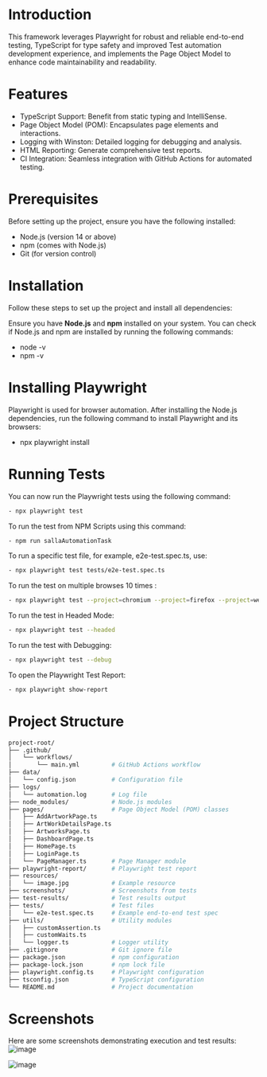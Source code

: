 # Introduction

This framework leverages Playwright for robust and reliable end-to-end testing, TypeScript for type safety and improved Test automation development experience, and implements the Page Object Model to enhance code maintainability and readability.

# Features

- TypeScript Support: Benefit from static typing and IntelliSense.
- Page Object Model (POM): Encapsulates page elements and interactions.
- Logging with Winston: Detailed logging for debugging and analysis.
- HTML Reporting: Generate comprehensive test reports.
- CI Integration: Seamless integration with GitHub Actions for automated testing.


# Prerequisites
Before setting up the project, ensure you have the following installed:

- Node.js (version 14 or above)
- npm (comes with Node.js)
- Git (for version control)

# Installation

Follow these steps to set up the project and install all dependencies:

Ensure you have **Node.js** and **npm** installed on your system. You can check if Node.js and npm are installed by
running the following commands:

- node -v
- npm -v

# Installing Playwright

Playwright is used for browser automation. After installing the Node.js dependencies, run the following command to
install Playwright and its browsers:

- npx playwright install

# Running Tests

You can now run the Playwright tests using the following command:

```bash
- npx playwright test
```

To run the test from NPM Scripts using this command:

```bash
- npm run sallaAutomationTask
```
To run a specific test file, for example, e2e-test.spec.ts, use:

```bash
- npx playwright test tests/e2e-test.spec.ts
```
To run the test on multiple browses 10 times :

```bash
- npx playwright test --project=chromium --project=firefox --project=webkit --repeat-each=10 --workers=5
```
To run the test in Headed Mode:

```bash
- npx playwright test --headed
```
To run the test with Debugging:

```bash
- npx playwright test --debug
```
To open the Playwright Test Report:

```bash
- npx playwright show-report
```

# Project Structure 

```bash
project-root/
├── .github/                
│   └── workflows/
│       └── main.yml         # GitHub Actions workflow
├── data/                    
│   └── config.json          # Configuration file
├── logs/                    
│   └── automation.log       # Log file
├── node_modules/            # Node.js modules
├── pages/                   # Page Object Model (POM) classes
│   ├── AddArtworkPage.ts    
│   ├── ArtWorkDetailsPage.ts
│   ├── ArtworksPage.ts      
│   ├── DashboardPage.ts     
│   ├── HomePage.ts          
│   ├── LoginPage.ts         
│   └── PageManager.ts       # Page Manager module
├── playwright-report/       # Playwright test report
├── resources/               
│   └── image.jpg            # Example resource
├── screenshots/             # Screenshots from tests
├── test-results/            # Test results output
├── tests/                   # Test files
│   └── e2e-test.spec.ts     # Example end-to-end test spec
├── utils/                   # Utility modules
│   ├── customAssertion.ts   
│   ├── customWaits.ts       
│   └── logger.ts            # Logger utility
├── .gitignore               # Git ignore file
├── package.json             # npm configuration
├── package-lock.json        # npm lock file
├── playwright.config.ts     # Playwright configuration
├── tsconfig.json            # TypeScript configuration
└── README.md                # Project documentation
 ``` 

# Screenshots

Here are some screenshots demonstrating execution and test results: 
![image](https://github.com/user-attachments/assets/a39abe8c-ac95-4cae-a5de-95975e22ff17)

![image](https://github.com/user-attachments/assets/d95a70c5-8485-4b54-9cf1-80bfb54a948c)







